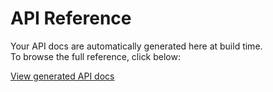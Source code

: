 # API Reference

Your API docs are automatically generated here at build time.  
To browse the full reference, click below:

[View generated API docs](/api/index.html)
